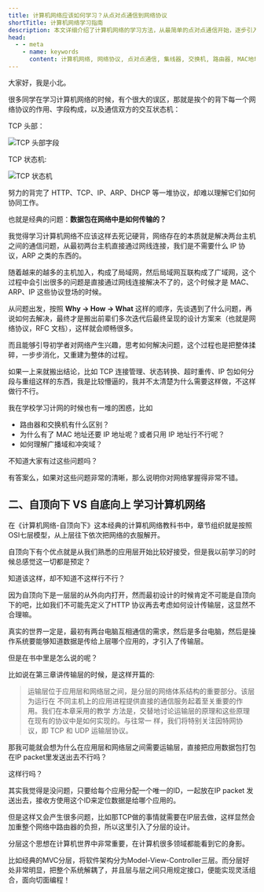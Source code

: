 ```yaml
---
title: 计算机网络应该如何学习？从点对点通信到网络协议
shortTitle: 计算机网络学习指南
description: 本文详细介绍了计算机网络的学习方法，从最简单的点对点通信开始，逐步引入网络设备和协议，帮助读者理解计算机网络是如何一步步发展和构建起来的。
head:
  - - meta
    - name: keywords
      content: 计算机网络, 网络协议, 点对点通信, 集线器, 交换机, 路由器, MAC地址, IP地址, 网络分层, 自底向上, TCP/IP, 网络通信, 局域网, 广域网
---
```


大家好，我是小北。

很多同学在学习计算机网络的时候，有个很大的误区，那就是挨个的背下每一个网络协议的作用、字段构成，以及通信双方的交互状态机：


TCP 头部：

![TCP 头部字段](https://cdn.how2cs.cn/2024-11-16-tcp-header-with-options-adjusted.svg)

TCP 状态机: 

![TCP 状态机](https://cdn.how2cs.cn/2024-11-17-tcp-state-machin.svg)

努力的背完了 HTTP、TCP、IP、ARP、DHCP 等一堆协议，却难以理解它们如何协同工作。



也就是经典的问题：**数据包在网络中是如何传输的？**



我觉得学习计算机网络不应该这样去死记硬背，网络存在的本质就是解决两台主机之间的通信问题，从最初两台主机直接通过网线连接，我们是不需要什么 IP 协议，ARP 之类的东西的。



随着越来的越多的主机加入，构成了局域网，然后局域网互联构成了广域网，这个过程中会引出很多的问题是直接通过网线连接解决不了的，这个时候才是 MAC、ARP、IP 这些协议登场的时候。



从问题出发，按照 **Why -> How -> What**  这样的顺序，先谈遇到了什么问题，再说如何去解决，最终才是搬出前辈们多次迭代后最终呈现的设计方案来（也就是网络协议，RFC 文档），这样就会顺畅很多。



而且能够引导初学者对网络产生兴趣，思考如何解决问题，这个过程也是把整体揉碎，一步步消化，又重建为整体的过程。



如果一上来就搬出结论，比如 TCP 连接管理、状态转换、超时重传、IP 包如何分段与重组这样的东西，我是比较懵逼的，我并不太清楚为什么需要这样做，不这样做行不行。


我在学校学习计网的时候也有一堆的困惑，比如

* 路由器和交换机有什么区别？
* 为什么有了 MAC 地址还要 IP 地址呢？或者只用 IP 地址行不行呢？
* 如何理解广播域和冲突域？


不知道大家有过这些问题吗？

有答案么，如果对这些问题非常的清晰，那么说明你对网络掌握得非常不错。

## 二、自顶向下 VS  自底向上 学习计算机网络


在《计算机网络-自顶向下》这本经典的计算机网络教科书中，章节组织就是按照OSI七层模型，从上层往下依次把网络的衣服解开。

自顶向下有个优点就是从我们熟悉的应用层开始比较好接受，但是我以前学习的时候总感觉这一切都是预定？

知道该这样，却不知道不这样行不行？

因为自顶向下是一层层的从外向内打开，然而最初设计的时候肯定不可能是自顶向下的吧，比如我们不可能先定义了HTTP 协议再去考虑如何设计传输层，这显然不合理嘛。



真实的世界一定是，最初有两台电脑互相通信的需求，然后是多台电脑，然后是操作系统要能够知道数据是传给上层哪个应用的，才引入了传输层。



但是在书中里是怎么说的呢？



比如说在第三章讲传输层的时候，是这样开篇的:

>  运输层位于应用层和网络层之间，是分层的网络体系结构的重要部分。该层为运行在 不同主机上的应用进程提供直接的通信服务起着至关重要的作用。我们在本章采用的教学 方法是，交替地讨论运输层的原理和这些原理在现有的协议中是如何实现的。与往常一 样，我们将特别关注因特网协议，即 TCP 和 UDP 运输层协议。

那我可能就会想为什么在应用层和网络层之间需要运输层，直接把应用数据包打包在IP packet里发送出去不行吗？

这样行吗？



其实我觉得是没问题，只要给每个应用分配一个唯一的ID，一起放在IP packet 发送出去，接收方使用这个ID来定位数据是给哪个应用的。

但是这样又会产生很多问题，比如那TCP做的事情就需要在IP层去做，这样显然会加重整个网络中路由器的负担，所以这里引入了分层的设计。

分层这个思想在计算机世界中非常重要，在计算机很多领域都能看到它的身影。

比如经典的MVC分层，将软件架构分为Model-View-Controller三层。而分层好处非常明显，把整个系统解耦了，并且层与层之间只用规定接口，便能实现灵活组合，面向切面编程！

